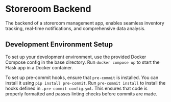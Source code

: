 # Storeroom Backend

The backend of a storeroom management app, enables seamless inventory tracking, real-time notifications, and comprehensive data analysis.

## Development Environment Setup

To set up your development environment, use the provided Docker Compose config in the base directory. Run `docker compose up` to start the Flask app in a Docker container.

To set up pre-commit hooks, ensure that `pre-commit` is installed. You can install it using `pip install pre-commit`. Run `pre-commit install` to install the hooks defined in `.pre-commit-config.yml`. This ensures that code is properly formatted and passes linting checks before commits are made.

